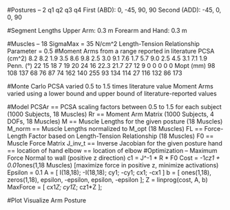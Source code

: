 #Postures – 2
              q1    q2    q3   q4
First (ABD):   0,  -45,  90,  90
Second (ADD): -45,  0,    0,  90

#Segment Lengths
Upper Arm: 0.3 m
Forearm and Hand: 0.3 m

#Muscles – 18
SigmaMax = 35 N/cm^2
Length-Tension Relationship Parameter = 0.5
#Moment Arms from a range reported in literature
PCSA
(cm^2)	8.2	8.2	1.9	3.5	8.6	9.8	2.5	3.0	9.1	7.6	1.7	5.7	9.0	2.5	4.5	3.1	7.1	1.9
Penn.
(°)	22	15	18	7	19	20	24	16	22.3	21.7	27	12	9	0	0	0	0	0
Mopt
(mm)	98	108	137	68	76	87	74	162	140	255	93	134	114	27	116	132	86	173

#Monte Carlo
PCSA varied 0.5 to 1.5 times literature value
Moment Arms varied using a lower bound and upper bound of literature-reported values

#Model
PCSAr == PCSA scaling factors between 0.5 to 1.5 for each subject (1000 Subjects, 18 Muscles)
Rr == Moment Arm Matrix (1000 Subjects, 4 DOFs, 18 Muscles)
M == Muscle Lengths for the given posture (18 Muscles)
M_norm == Muscle Lengths normalized to M_opt (18 Muscles)
FL == Force-Length Factor based on Length-Tension Relationship (18 Muscles)
F0 == Muscle Force Matrix
J_inv_t == Inverse Jacobian for the given posture
hand == location of hand
elbow == location of elbow
#Optimization – Maximum Force Normal to wall (positive z direction)
	c1 = J^-1 * R * F0
	Cost = -1*cz1 + 0.01*ones(1,18 Muscles) [maximize force in positive z, minimize activations)
	Epsilon = 0.1
	A = [ I(18,18); -I(18,18); cy1; -cy1; cx1; -cx1 ]
	b = [ ones(1,18), zeros(1,18), epsilon, -epsilon, epsilon, -epsilon ];
	Z = linprog(cost, A, b)
	MaxForce = [ cx1*Z; cy1*Z; cz1*Z ];
	
#Plot
Visualize Arm Posture
